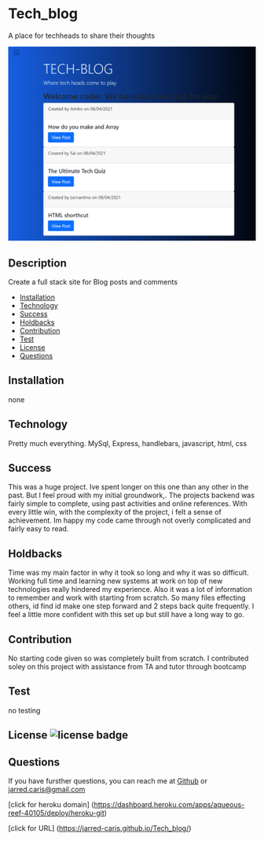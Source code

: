 # Tech_blog
A place for techheads to share their thoughts



![Note Taker](Assets/techblog.PNG)

  ## Description
  Create a full stack site for Blog posts and comments

  * [Installation](#installation)
  * [Technology](#technology)
  * [Success](#success)
  * [Holdbacks](#holdbacks)
  * [Contribution](#contribution)
  * [Test](#test)
  * [License](#license)
  * [Questions](#questions)
  

## Installation
none
## Technology
Pretty much everything. MySql, Express, handlebars, javascript, html, css

## Success
This was a huge project. Ive spent longer on this one than any other in the past. But I feel proud with my initial groundwork,. The projects backend was fairly simple to complete, using past activities and online references. With every little win, with the complexity of the project, i felt a sense of achievement. Im happy my code came through not overly complicated and fairly easy to read. 

## Holdbacks
Time was my main factor in why it took so long and why it was so difficult. Working full time and learning new systems at work on top of new technologies really hindered my experience. Also it was a lot of information to remember and work with starting from scratch. So many files effecting others, id find id make one step forward and 2 steps back quite frequently. I feel a little more confident with this set up but still have a long way to go.


## Contribution
No starting code given so was completely built from scratch. I contributed soley on this project with assistance from TA and tutor through bootcamp

## Test
no testing 

## License ![license badge](https://img.shields.io/badge/License-MIT-<COLOR>)




## Questions
If you have fursther questions, you can reach me at
[Github](https://github.com/Jarred-Caris)
or
jarred.caris@gmail.com

[click for heroku domain] (https://dashboard.heroku.com/apps/aqueous-reef-40105/deploy/heroku-git)


[click for URL] (https://jarred-caris.github.io/Tech_blog/)
